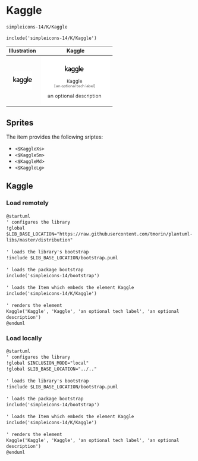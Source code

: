 # Kaggle


```text
simpleicons-14/K/Kaggle
```

```text
include('simpleicons-14/K/Kaggle')
```



| Illustration | Kaggle |
| :---: | :---: |
| ![illustration for Illustration](../../simpleicons-14/K/Kaggle.png) | ![illustration for Kaggle](../../simpleicons-14/K/Kaggle.Local.png) |



## Sprites
The item provides the following sriptes:

- `<$KaggleXs>`
- `<$KaggleSm>`
- `<$KaggleMd>`
- `<$KaggleLg>`





## Kaggle

### Load remotely
```plantuml
@startuml
' configures the library
!global $LIB_BASE_LOCATION="https://raw.githubusercontent.com/tmorin/plantuml-libs/master/distribution"

' loads the library's bootstrap
!include $LIB_BASE_LOCATION/bootstrap.puml

' loads the package bootstrap
include('simpleicons-14/bootstrap')

' loads the Item which embeds the element Kaggle
include('simpleicons-14/K/Kaggle')

' renders the element
Kaggle('Kaggle', 'Kaggle', 'an optional tech label', 'an optional description')
@enduml
```

### Load locally
```plantuml
@startuml
' configures the library
!global $INCLUSION_MODE="local"
!global $LIB_BASE_LOCATION="../.."

' loads the library's bootstrap
!include $LIB_BASE_LOCATION/bootstrap.puml

' loads the package bootstrap
include('simpleicons-14/bootstrap')

' loads the Item which embeds the element Kaggle
include('simpleicons-14/K/Kaggle')

' renders the element
Kaggle('Kaggle', 'Kaggle', 'an optional tech label', 'an optional description')
@enduml
```


